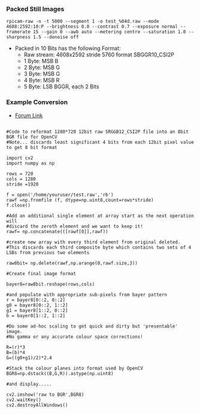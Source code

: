 ### Packed Still Images

```
rpicam-raw -n -t 5000 --segment 1 -o test_%04d.raw --mode 4608:2592:10:P --brightness 0.0 --contrast 0.7 --exposure normal --framerate 15 --gain 0 --awb auto --metering centre --saturation 1.0 --sharpness 1.5 --denoise off
```
- Packed in 10 Bits has the following Format:
  - Raw stream: 4608x2592 stride 5760 format SBGGR10_CSI2P
  - 1 Byte: MSB B
  - 2 Byte: MSB G 
  - 3 Byte: MSB G 
  - 4 Byte: MSB R
  - 5 Byte: LSB BGGR, each 2 Bits


### Example Conversion
- [Forum Link](https://forums.raspberrypi.com/viewtopic.php?t=345908)

```

#Code to reformat 1280*720 12bit raw SRGGB12_CSI2P file into an 8bit BGR file for OpenCV
#Note... discards least significant 4 bits from each 12bit pixel value to get 8 bit format

import cv2
import numpy as np

rows = 720
cols = 1280
stride =1920
            
f = open('/home/youruser/test.raw','rb')
rawf =np.fromfile (f, dtype=np.uint8,count=rows*stride)
f.close()

#Add an additional single element at array start as the next operation will
#discard the zeroth element and we want to keep it!
rawf= np.concatenate(([rawf[0]],rawf))

#create new array with every third element from original deleted.
#This discards each third composite byte which contains two sets of 4 LSBs from previous two elements

raw8bit= np.delete(rawf,np.arange(0,rawf.size,3))

#Create final image format

bayer8=raw8bit.reshape(rows,cols)

#and populate with appropriate sub-pixels from bayer pattern
r = bayer8[0::2, 0::2]
g0 = bayer8[0::2, 1::2]
g1 = bayer8[1::2, 0::2]
b = bayer8[1::2, 1::2]

#Do some ad-hoc scaling to get quick and dirty but 'presentable' image.
#No gamma or any accurate colour space corrections!

R=(r)*3
B=(b)*4
G=((g0+g1)/2)*2.4

#Stack the colour planes into format used by OpenCV
BGR8=np.dstack((B,G,R)).astype(np.uint8)

#and display.....

cv2.imshow('raw to BGR',BGR8)
cv2.waitKey()
cv2.destroyAllWindows()
```
